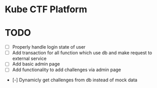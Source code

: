 # Kube CTF Platform

# TODO

- [ ] Properly handle login state of user
- [ ] Add transaction for all function which use db and make request to external service
- [ ] Add basic admin page
- [ ] Add functionality to add challenges via admin page
- [-] Dynamicly get challenges from db instead of mock data
